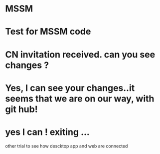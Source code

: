 # MSSM
# Test for MSSM code
# CN invitation received. can you see changes ?
# Yes, I can see your changes..it seems that we are on our way, with git hub!
# yes I can ! exiting ... 
other trial to see how descktop app and web are connected
